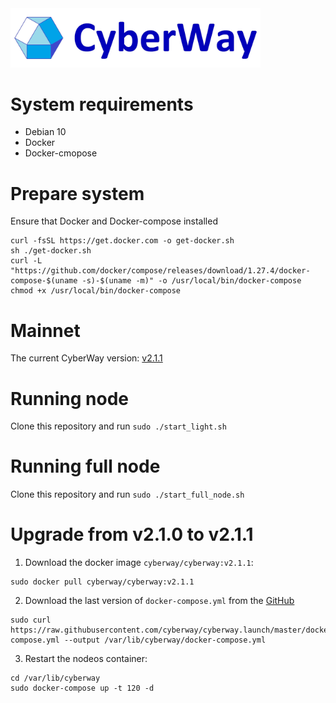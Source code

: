 <img width="400" src="./images/logo.jpg" />

# System requirements
- Debian 10
- Docker
- Docker-cmopose

# Prepare system
Ensure that Docker and Docker-compose installed

```
curl -fsSL https://get.docker.com -o get-docker.sh
sh ./get-docker.sh
curl -L "https://github.com/docker/compose/releases/download/1.27.4/docker-compose-$(uname -s)-$(uname -m)" -o /usr/local/bin/docker-compose
chmod +x /usr/local/bin/docker-compose
```

# Mainnet

The current CyberWay version: [v2.1.1](https://github.com/cyberway/cyberway/releases/tag/v2.1.1)

# Running node

Clone this repository and run `sudo ./start_light.sh`

# Running full node

Clone this repository and run `sudo ./start_full_node.sh`

# Upgrade from v2.1.0 to v2.1.1

1. Download the docker image `cyberway/cyberway:v2.1.1`:
```
sudo docker pull cyberway/cyberway:v2.1.1
```

2. Download the last version of `docker-compose.yml` from the [GitHub](https://raw.githubusercontent.com/cyberway/cyberway.launch/master/docker-compose.yml)

```
sudo curl https://raw.githubusercontent.com/cyberway/cyberway.launch/master/docker-compose.yml --output /var/lib/cyberway/docker-compose.yml
```

3. Restart the nodeos container:
```
cd /var/lib/cyberway
sudo docker-compose up -t 120 -d
```

## 
##
##
##
##

